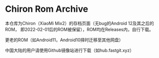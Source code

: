 # Chiron Rom Archive

本仓库为Chiron（XiaoMi Mix2）的存档页面（无bug的Android 12及其之后的ROM， 即2022-02-01后的ROM被保留），ROM均在Releases内，自行下载。

更老的ROM（如Android11，Android10择时迁移至其他网盘）

中国大陆的用户请使用Github镜像站进行下载（如hub.fastgit.xyz）
